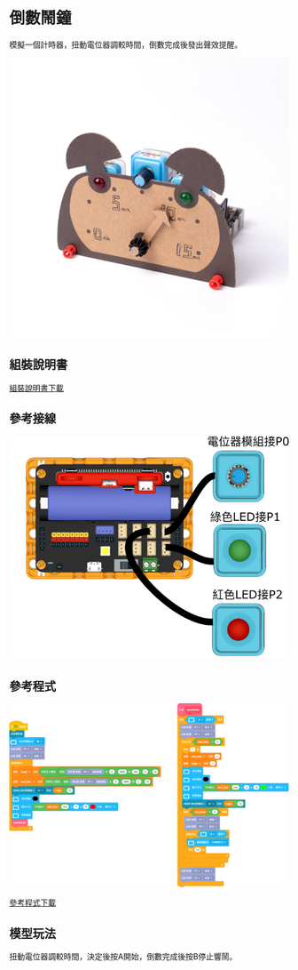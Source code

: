 # 倒數鬧鐘

模擬一個計時器，扭動電位器調較時間，倒數完成後發出聲效提醒。

![](../images/timer.jpg)

## 組裝說明書

[組裝說明書下載](www.google.com)

## 參考接線

![](../images/timer_wire.png)

## 參考程式

![](../images/timer_code.png)

[參考程式下載](www.google.com)

## 模型玩法

扭動電位器調較時間，決定後按A開始，倒數完成後按B停止響鬧。